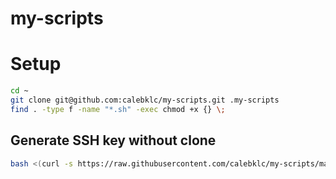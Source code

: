 # my-scripts

# Setup

```sh
cd ~
git clone git@github.com:calebklc/my-scripts.git .my-scripts
find . -type f -name "*.sh" -exec chmod +x {} \;
```

## Generate SSH key without clone

```sh
bash <(curl -s https://raw.githubusercontent.com/calebklc/my-scripts/main/gen_ssh_key.sh)
```